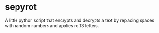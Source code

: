 # sepyrot
A little python script that encrypts and decrypts a text by replacing spaces with random numbers and applies rot13 letters.
